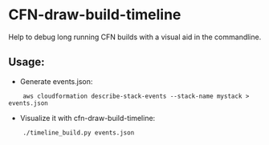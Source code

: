 # CFN-draw-build-timeline
Help to debug long running CFN builds with a visual aid in the commandline.

## Usage:
* Generate events.json:
```
    aws cloudformation describe-stack-events --stack-name mystack > events.json
```

* Visualize it with cfn-draw-build-timeline:
```
    ./timeline_build.py events.json
```
     
